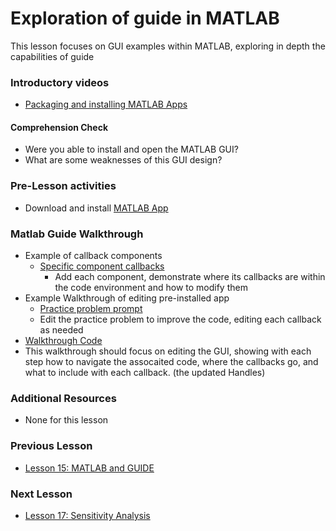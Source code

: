 # **Exploration of guide in MATLAB**
This lesson focuses on GUI examples within MATLAB, exploring in depth the capabilities of guide

### **Introductory videos**
 * [Packaging and installing MATLAB Apps](https://www.mathworks.com/videos/packaging-and-installing-matlab-apps-101563.html)
 
#### **Comprehension Check**
 * Were you able to install and open the MATLAB GUI?
 * What are some weaknesses of this GUI design?
### **Pre-Lesson activities**
  * Download and install [MATLAB App](https://bitbucket.org/ashleefv/checlassfa20/src/master/In%20Class%20Problem%20Activities/MATLAB/2D%20Heat%20Conduction.mlappinstall)

### **Matlab Guide Walkthrough**
* Example of callback components
  * [Specific component callbacks](https://www.mathworks.com/help/matlab/creating_guis/add-code-for-components-in-callbacks.html)
    * Add each component, demonstrate where its callbacks are within the code environment and how to modify them
* Example Walkthrough of editing pre-installed app
  * [Practice problem prompt](https://github.com/ashleefv/ApplNumComp/blob/master/2DHeatConduction%20GUI%20In-Class%20Problem.pdf)
   * Edit the practice problem to improve the code, editing each callback as needed
* [Walkthrough Code](/CHEclassFa20/In%20Class%20Problem%20Solutions/MATLAB/simpleGUIusingGUIDE.m)
 * This walkthrough should focus on editing the GUI, showing with each step how to navigate the assocaited code, where the callbacks go, and what to include with each callback. (the updated Handles)
### **Additional Resources**
* None for this lesson

### **Previous Lesson**
 * [Lesson 15: MATLAB and GUIDE](/L15:%20MATLAB%20and%20GUIDE.md)
### **Next Lesson**
 * [Lesson 17: Sensitivity Analysis](/L17:%20Sensitivity%20Analysis.md)

